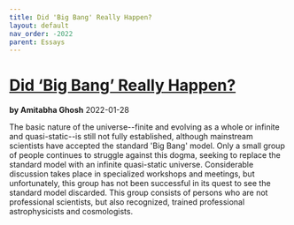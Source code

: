 ```yaml
---
title: Did 'Big Bang' Really Happen?
layout: default
nav_order: -2022
parent: Essays
---
```


# [Did ‘Big Bang’ Really Happen?](./ghosh_did-big-bang-really-happen.pdf)
**by Amitabha Ghosh**
2022-01-28

The basic nature of the universe--finite and evolving as a whole or infinite and
quasi-static--is still not fully established, although mainstream scientists have
accepted the standard 'Big Bang' model. Only a small group of people continues
to struggle against this dogma, seeking to replace the standard model with an
infinite quasi-static universe. Considerable discussion takes place in specialized
workshops and meetings, but unfortunately, this group has not been successful
in its quest to see the standard model discarded. This group consists of persons
who are not professional scientists, but also recognized, trained professional
astrophysicists and cosmologists.
